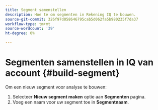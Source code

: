 ```yaml
---
title: Segment samenstellen
description: Hoe te om segmenten in Rekening IQ te bouwen.
source-git-commit: 326f97d058646795cab5d062fa5b980235f7da37
workflow-type: tm+mt
source-wordcount: '39'
ht-degree: 0%

---
```



# Segmenten samenstellen in IQ van account {#build-segment}

Om een nieuw segment voor analyse te bouwen:

1. Selecteer **Nieuw segment maken** optie aan **Segmenten** pagina.
1. Voeg een naam voor uw segment toe in **Segmentnaam**.